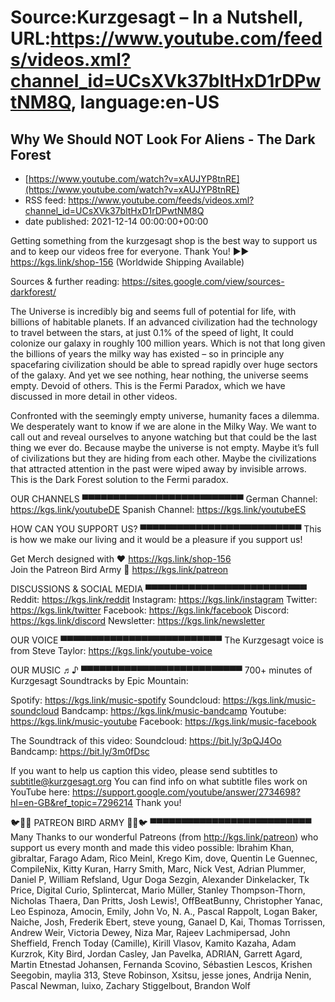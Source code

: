 # Source:Kurzgesagt – In a Nutshell, URL:https://www.youtube.com/feeds/videos.xml?channel_id=UCsXVk37bltHxD1rDPwtNM8Q, language:en-US

## Why We Should NOT Look For Aliens - The Dark Forest
 - [https://www.youtube.com/watch?v=xAUJYP8tnRE](https://www.youtube.com/watch?v=xAUJYP8tnRE)
 - RSS feed: https://www.youtube.com/feeds/videos.xml?channel_id=UCsXVk37bltHxD1rDPwtNM8Q
 - date published: 2021-12-14 00:00:00+00:00

Getting something from the kurzgesagt shop is the best way to support us and to keep our videos free for everyone. Thank You!
►► https://kgs.link/shop-156 (Worldwide Shipping Available)

Sources & further reading:
https://sites.google.com/view/sources-darkforest/

The Universe is incredibly big and seems full of potential for life, with billions of habitable planets. If an advanced civilization had the technology to travel between the stars, at just 0.1% of the speed of light, It could colonize our galaxy in roughly 100 million years. Which is not that long given the billions of years the milky way has existed – so in principle any spacefaring civilization should be able to spread rapidly over huge sectors of the galaxy. And yet we see nothing, hear nothing, the universe seems empty. Devoid of others. This is the Fermi Paradox, which we have discussed in more detail in other videos.

Confronted with the seemingly empty universe, humanity faces a dilemma. We desperately want to know if we are alone in the Milky Way. We want to call out and reveal ourselves to anyone watching but that could be the last thing we ever do. Because maybe the universe is not empty. Maybe it’s full of civilizations but they are hiding from each other. Maybe the civilizations that attracted attention in the past were wiped away by invisible arrows. This is the Dark Forest solution to the Fermi paradox.

OUR CHANNELS
▀▀▀▀▀▀▀▀▀▀▀▀▀▀▀▀▀▀▀▀▀▀▀▀▀▀
German Channel: https://kgs.link/youtubeDE 
Spanish Channel: https://kgs.link/youtubeES 


HOW CAN YOU SUPPORT US?
▀▀▀▀▀▀▀▀▀▀▀▀▀▀▀▀▀▀▀▀▀▀▀▀▀▀
This is how we make our living and it would be a pleasure if you support us!

Get Merch designed with ❤ https://kgs.link/shop-156  
Join the Patreon Bird Army 🐧  https://kgs.link/patreon  


DISCUSSIONS & SOCIAL MEDIA
▀▀▀▀▀▀▀▀▀▀▀▀▀▀▀▀▀▀▀▀▀▀▀▀▀▀
Reddit:            https://kgs.link/reddit
Instagram:     https://kgs.link/instagram
Twitter:           https://kgs.link/twitter
Facebook:      https://kgs.link/facebook
Discord:          https://kgs.link/discord
Newsletter:    https://kgs.link/newsletter


OUR VOICE
▀▀▀▀▀▀▀▀▀▀▀▀▀▀▀▀▀▀▀▀▀▀▀▀▀▀
The Kurzgesagt voice is from 
Steve Taylor:  https://kgs.link/youtube-voice


OUR MUSIC ♬♪
▀▀▀▀▀▀▀▀▀▀▀▀▀▀▀▀▀▀▀▀▀▀▀▀▀▀
700+ minutes of Kurzgesagt Soundtracks by Epic Mountain:

Spotify:            https://kgs.link/music-spotify
Soundcloud:   https://kgs.link/music-soundcloud
Bandcamp:     https://kgs.link/music-bandcamp
Youtube:          https://kgs.link/music-youtube
Facebook:       https://kgs.link/music-facebook

The Soundtrack of this video:
Soundcloud: https://bit.ly/3pQJ4Oo
Bandcamp: https://bit.ly/3m0fDsc

If you want to help us caption this video, please send subtitles to subtitle@kurzgesagt.org
You can find info on what subtitle files work on YouTube here:
https://support.google.com/youtube/answer/2734698?hl=en-GB&ref_topic=7296214
Thank you!

🐦🐧🐤 PATREON BIRD ARMY 🐤🐧🐦
▀▀▀▀▀▀▀▀▀▀▀▀▀▀▀▀▀▀▀▀▀▀▀▀▀▀
Many Thanks to our wonderful Patreons (from http://kgs.link/patreon) who support us every month and made this video possible:
Ibrahim Khan, gibraltar, Farago Adam, Rico Meinl, Krego Kim, dove, Quentin Le Guennec, CompileNix, Kitty Kuran, Harry Smith, Marc, Nick Vest, Adrian Plummer, Daniel P, William Refsland, Ugur Doga Sezgin, Alexander Dinkelacker, Tk Price, Digital Curio, Splintercat, Mario Müller, Stanley Thompson-Thorn, Nicholas Thaera, Dan Pritts, Josh Lewis!, OffBeatBunny, Christopher Yanac, Leo Espinoza, Amocin, Emily, John Vo, N. A., Pascal Rappolt, Logan Baker, Naiche, Josh, Frederik Ebert, steve young, Ganael D, Kai, Thomas Torrissen, Andrew Weir, Victoria Dewey, Niza Mar, Rajeev Lachmipersad, John Sheffield, French Today (Camille), Kirill Vlasov, Kamito Kazaha, Adam Kurzrok, Kity Bird, Jordan Casley, Jan Pavelka, ADRIAN, Garrett Agard, Martin Etnestad Johansen, Fernanda Scovino, Sébastien Lescos, Krishen Seegobin, maylia 313, Steve Robinson, Xsitsu, jesse jones, Andrija Nenin, Pascal Newman, luixo, Zachary Stiggelbout, Brandon Wolf

